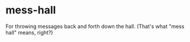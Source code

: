 # mess-hall
For throwing messages back and forth down the hall. (That's what "mess hall" means, right?) 
